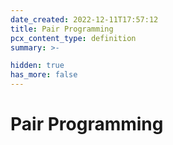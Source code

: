```yaml
---
date_created: 2022-12-11T17:57:12
title: Pair Programming
pcx_content_type: definition
summary: >-

hidden: true
has_more: false
---
```


# Pair Programming

